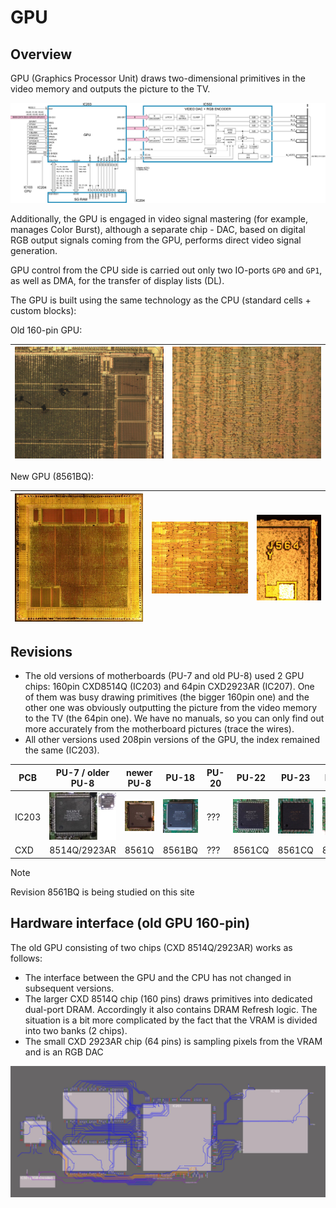 # GPU

## Overview

GPU (Graphics Processor Unit) draws two-dimensional primitives in the video memory and outputs the picture to the TV.

![GPU_overview](/imgstore/GPU_overview.jpg)

Additionally, the GPU is engaged in video signal mastering (for example, manages Color Burst), although a separate chip - DAC, based on digital RGB output signals coming from the GPU, performs direct video signal generation.

GPU control from the CPU side is carried out only two IO-ports `GP0` and `GP1`, as well as DMA, for the transfer of display lists (DL).

The GPU is built using the same technology as the CPU (standard cells + custom blocks):

Old 160-pin GPU:

|![GPU_chip_lowres](/imgstore/GPU_chip_lowres.jpg)|![GPU_standard_cells](/imgstore/GPU_standard_cells.jpg)|
|---|---|

New GPU (8561BQ):

|![gpu_10x_sm](/imgstore/gpu_10x_sm.jpg)|![gpu_demo_001_sm](/imgstore/gpu_demo_001_sm.jpg)|![gpu_demo_002_sm](/imgstore/gpu_demo_002_sm.jpg)|
|---|---|---|

## Revisions

- The old versions of motherboards (PU-7 and old PU-8) used 2 GPU chips: 160pin CXD8514Q (IC203) and 64pin CXD2923AR (IC207). One of them was busy drawing primitives (the bigger 160pin one) and the other one was obviously outputting the picture from the video memory to the TV (the 64pin one). We have no manuals, so you can only find out more accurately from the motherboard pictures (trace the wires).
- All other versions used 208pin versions of the GPU, the index remained the same (IC203).

|PCB|PU-7 / older PU-8|newer PU-8|PU-18|PU-20|PU-22|PU-23|PM-41|PM-41(2)|
|---|---|---|---|---|---|---|---|---|
|IC203|![PU7_gpu_package](/imgstore/PU7_gpu_package.jpg)|![NewPU8_gpu_package](/imgstore/NewPU8_gpu_package.jpg)|![PU18_gpu_package](/imgstore/PU18_gpu_package.jpg)|???|![PU22_gpu_package](/imgstore/PU22_gpu_package.jpg)|![PU23_gpu_package](/imgstore/PU23_gpu_package.jpg)|![PM41_gpu_package](/imgstore/PM41_gpu_package.jpg)|![PM412_gpu_package](/imgstore/PM412_gpu_package.jpg)|
|CXD|8514Q/2923AR|8561Q|8561BQ|???|8561CQ|8561CQ|8561CQ|???|

> [!NOTE]
> Revision 8561BQ is being studied on this site

## Hardware interface (old GPU 160-pin)

The old GPU consisting of two chips (CXD 8514Q/2923AR) works as follows:

- The interface between the GPU and the CPU has not changed in subsequent versions.
- The larger CXD 8514Q chip (160 pins) draws primitives into dedicated dual-port DRAM. Accordingly it also contains DRAM Refresh logic. The situation is a bit more complicated by the fact that the VRAM is divided into two banks (2 chips).
- The small CXD 2923AR chip (64 pins) is sampling pixels from the VRAM and is an RGB DAC

![old_gpu1](/imgstore/old_gpu1.png)

